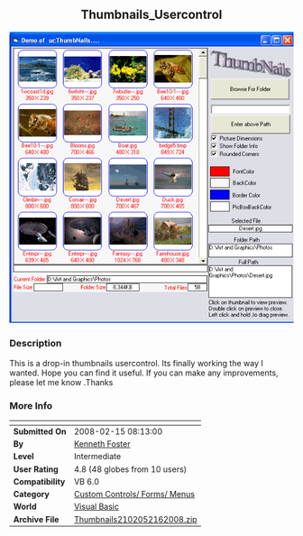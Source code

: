 ﻿<div align="center">

## Thumbnails\_Usercontrol

<img src="PIC200821691478057.gif">
</div>

### Description

This is a drop-in thumbnails usercontrol. Its finally working the way I wanted. Hope you can find it useful. If you can make any improvements, please let me know .Thanks
 
### More Info
 


<span>             |<span>
---                |---
**Submitted On**   |2008-02-15 08:13:00
**By**             |[Kenneth Foster](https://github.com/Planet-Source-Code/PSCIndex/blob/master/ByAuthor/kenneth-foster.md)
**Level**          |Intermediate
**User Rating**    |4.8 (48 globes from 10 users)
**Compatibility**  |VB 6\.0
**Category**       |[Custom Controls/ Forms/  Menus](https://github.com/Planet-Source-Code/PSCIndex/blob/master/ByCategory/custom-controls-forms-menus__1-4.md)
**World**          |[Visual Basic](https://github.com/Planet-Source-Code/PSCIndex/blob/master/ByWorld/visual-basic.md)
**Archive File**   |[Thumbnails2102052162008\.zip](https://github.com/Planet-Source-Code/kenneth-foster-thumbnails-usercontrol__1-70104/archive/master.zip)








